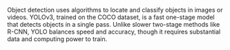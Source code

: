 Object detection uses algorithms to locate and classify objects in images or videos. YOLOv3, trained on the COCO dataset, is a fast one-stage model that detects objects in a single pass. Unlike slower two-stage methods like R-CNN, YOLO balances speed and accuracy, though it requires substantial data and computing power to train.
